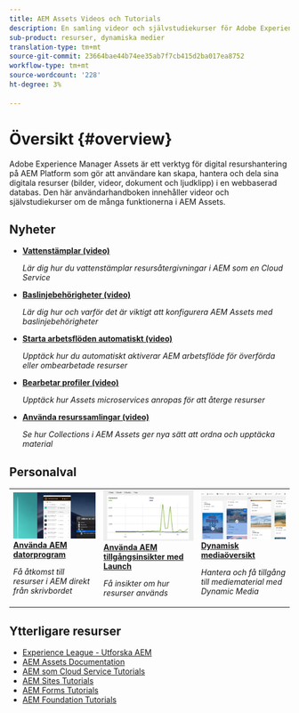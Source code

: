 ```yaml
---
title: AEM Assets Videos och Tutorials
description: En samling videor och självstudiekurser för Adobe Experience Manager Assets
sub-product: resurser, dynamiska medier
translation-type: tm+mt
source-git-commit: 23664bae44b74ee35ab7f7cb415d2ba017ea8752
workflow-type: tm+mt
source-wordcount: '228'
ht-degree: 3%

---
```



# Översikt {#overview}

Adobe Experience Manager Assets är ett verktyg för digital resurshantering på AEM Platform som gör att användare kan skapa, hantera och dela sina digitala resurser (bilder, videor, dokument och ljudklipp) i en webbaserad databas. Den här användarhandboken innehåller videor och självstudiekurser om de många funktionerna i AEM Assets.

## Nyheter

* **[Vattenstämplar (video)](./advanced/watermarks.md)**

   *Lär dig hur du vattenstämplar resursåtergivningar i AEM som en Cloud Service*

* **[Baslinjebehörigheter (video)](./configuring/baseline-permissions.md)**

   *Lär dig hur och varför det är viktigt att konfigurera AEM Assets med baslinjebehörigheter*

* **[Starta arbetsflöden automatiskt (video)](./configuring/auto-start-workflows.md)**

   *Upptäck hur du automatiskt aktiverar AEM arbetsflöde för överförda eller ombearbetade resurser*

* **[Bearbetar profiler (video)](./configuring/processing-profiles.md)**

   *Upptäck hur Assets microservices anropas för att återge resurser*

* **[Använda resurssamlingar (video)](./search-and-discovery/collections.md)**

   *Se hur Collections i AEM Assets ger nya sätt att ordna och upptäcka material*

## Personalval

<table>
<td>
   <a href="./creative-workflows/aem-desktop-app.md">
   <img alt="Förbättrade smarta taggar" src="./assets/overview/desktop-app.png" />
   </a>
   <div>
      <a href="./creative-workflows/aem-desktop-app.md">
      <strong>Använda AEM datorprogram</strong>
      </a>
   </div>
   <p>
      <em>Få åtkomst till resurser i AEM direkt från skrivbordet</em>
   </p>
</td>
<td>
   <a href="./advanced/asset-insights-launch-tutorial.md">
   <img alt="AEM Assets Insights" src="./assets/overview/asset-insights.png"/>
   </a>
   <div>
      <a href="./advanced/asset-insights-launch-tutorial.md">
      <strong>Använda AEM tillgångsinsikter med Launch</strong>
      </a>
   </div>
   <p>
      <em>Få insikter om hur resurser används</em>
   <p>
</td>
<td>
   <a href="./dynamic-media/dynamic-media-overview-feature-video-use.md">
   <img alt="Dynamisk mediaöversikt" src="./assets/overview/dynamic-media.png" />
   </a>
   <div>
      <a href="./dynamic-media/dynamic-media-overview-feature-video-use.md">
      <strong>Dynamisk mediaöversikt</strong>
      </a>
   </div>
   <p>
      <em>Hantera och få tillgång till mediematerial med Dynamic Media</em>
   <p>
</td>
</table>

## Ytterligare resurser

* [Experience League - Utforska AEM](https://experienceleague.adobe.com/#recommended/solutions/experience-manager)
* [AEM Assets Documentation](https://helpx.adobe.com/experience-manager/6-5/assets/user-guide.html)
* [AEM som Cloud Service Tutorials](/help/cloud-service/overview.md)
* [AEM Sites Tutorials](/help/sites/overview.md)
* [AEM Forms Tutorials](/help/forms/overview.md)
* [AEM Foundation Tutorials](/help/foundation/overview.md)

